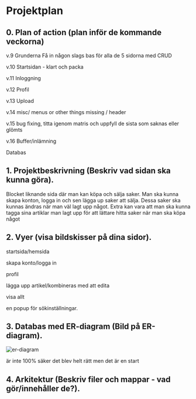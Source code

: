 # Projektplan

## 0. Plan of action (plan inför de kommande veckorna)

v.9 Grunderna
Få in någon slags bas för alla de 5 sidorna med CRUD 

v.10 
Startsidan - klart och packa

v.11 
Inloggning

v.12 
Profil 

v.13
Upload 

v.14
misc/ menus or other things missing / header 

v.15 
bug fixing, titta igenom matris och uppfyll de sista som saknas eller glömts

v.16
Buffer/inlämning

Databas

## 1. Projektbeskrivning (Beskriv vad sidan ska kunna göra).
Blocket liknande sida där man kan köpa och sälja saker. Man ska kunna skapa konton, logga in och sen lägga up saker att sälja. Dessa saker ska kunnas ändras när man väl lagt upp något. 
Extra kan vara att man ska kunna tagga sina artiklar man lagt upp för att lättare hitta saker när man ska köpa något 

## 2. Vyer (visa bildskisser på dina sidor).
startsida/hemsida

skapa konto/logga in 

profil 

lägga upp artikel/kombineras med att edita 

visa allt 

en popup för sökinställningar.

## 3. Databas med ER-diagram (Bild på ER-diagram).
![er-diagram](er-diagram.jpg)

är inte 100% säker det blev helt rätt men det är en start 

## 4. Arkitektur (Beskriv filer och mappar - vad gör/innehåller de?).



